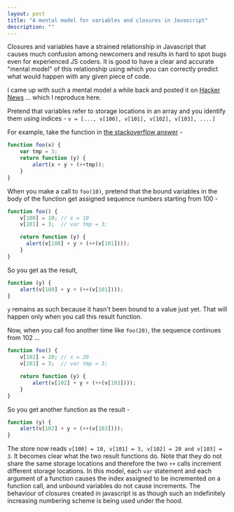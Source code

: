 ```yaml
---
layout: post
title: "A mental model for variables and closures in Javascript"
description: ""
---
```


Closures and variables have a strained relationship in Javascript that causes
much confusion among newcomers and results in hard to spot bugs even for
experienced JS coders. It is good to have a clear and accurate "mental model"
of this relationship using which you can correctly predict what would happen
with any given piece of code.

I came up with such a mental model a while back and posted it on [Hacker News]
... which I reproduce here.

Pretend that variables refer to storage locations in an array and you
identify them using indices - `v = [..., v[100], v[101], v[102], v[103], ....]`

For example, take the function in [the stackoverflow answer] -

``` js
function foo(x) {
    var tmp = 3;
    return function (y) {
        alert(x + y + (++tmp));
    }
}
```

When you make a call to `foo(10)`, pretend that the bound variables in the body
of the function get assigned sequence numbers starting from 100 -

``` js
function foo() {
    v[100] = 10; // x = 10
    v[101] = 3;  // var tmp = 3;

    return function (y) {
      alert(v[100] + y + (++(v[101])));
    }
}
```

So you get as the result,

``` js
function (y) {
    alert(v[100] + y + (++(v[101])));
}
```

`y` remains as such because it hasn't been bound to a value just yet. That will
happen only when you call this result function.

Now, when you call foo another time like `foo(20)`, the sequence continues from 102 ...

``` js
function foo() {
    v[102] = 20; // x = 20
    v[103] = 3;  // var tmp = 3;

    return function (y) {
        alert(v[102] + y + (++(v[103])));
    }
}
```

So you get another function as the result -
    
``` js
function (y) {
    alert(v[102] + y + (++(v[103])));
}
```

The store now reads `v[100] = 10, v[101] = 3, v[102] = 20 and v[103] = 3`.  It
becomes clear what the two result functions do. Note that they do not share the
same storage locations and therefore the two `++` calls increment different
storage locations.  In this model, each `var` statement and each argument of a
function causes the index assigned to be incremented on a function call, and
unbound variables do not cause increments. The behaviour of closures created in
javascript is as though such an indefinitely increasing numbering scheme is
being used under the hood.


[Hacker News]: http://news.ycombinator.com/item?id=2688438
[the stackoverflow answer]: http://stackoverflow.com/questions/111102/how-do-javascript-closures-work
